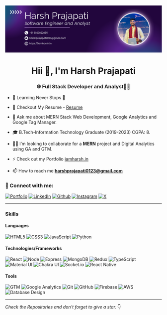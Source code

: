 ![Profile Background](./assets/Profile%20Background.png)

<h1 align="center">Hii 👋, I'm Harsh Prajapati</h1>
<h3 align="center">🌐 Full Stack Developer and Analyst🧑‍💻</h3>

- 🌱 Learning Never Stops 🚀

- 📃 Checkout My Resume - <a href = "https://drive.google.com/drive/folders/14X1zywbbfk8TZzuJqrnm164d4Zy_9HMp?usp=sharing">Resume</a>

- 💬 Ask me about MERN Stack Web Development, Google Analytics and Google Tag Manager.

- 🎓 B.Tech-Information Technology Graduate (2019-2023) CGPA: 8.

- 👨‍💻 I’m looking to collaborate for a **MERN** project and Digital Analytics using GA and GTM.

- ⚡ Check out my Portfolio <a href = "https://iamharsh.in">iamharsh.in</a>

- 📫 How to reach me **harshprajapati0123@gmail.com**

### 🤝 Connect with me:

[![Portfolio](https://img.shields.io/badge/Portfolio-1000?style=for-the-badge&logo=Portfolio&logoColor=white)](https://www.iamharsh.in)
[![LinkedIn](https://img.shields.io/badge/LinkedIn-0077B5?style=for-the-badge&logo=linkedin&logoColor=white)](https://www.linkedin.com/in/harsh-prajapati-developer/)
[![Github](https://img.shields.io/badge/Github-808080?style=for-the-badge&logo=instagram&logoColor=white)](https://github.com/harshprajapati8347)
[![Instagram](https://img.shields.io/badge/Instagram-d62976?style=for-the-badge&logo=instagram&logoColor=white)](https://www.instagram.com/harsh_pr26/)
[![X](https://img.shields.io/badge/X-000?style=for-the-badge&logo=twitter&logoColor=white)](https://twitter.com/Harsh62300719)

---

### Skills

#### Languages

<div align="left">
<img alt="HTML5" src="https://img.shields.io/badge/HTML5-E34F26?style=for-the-badge&logo=html5&logoColor=white"/>
<img alt="CSS3" src="https://img.shields.io/badge/CSS3-1572B6?style=for-the-badge&logo=css3&logoColor=white"/>
<img alt="JavaScript" src="https://img.shields.io/badge/JavaScript-F7DF1E?style=for-the-badge&logo=javascript&logoColor=black"/>
<img alt="Python" src="https://img.shields.io/badge/Python-4584b6?style=for-the-badge&logo=Python&logoColor=white"/>
</div>

#### Technologies/Frameworks

<div align="left">
<img alt="React" src="https://img.shields.io/badge/React-61DAFB?style=for-the-badge&logo=react&logoColor=black"/>
<img alt="Node" src="https://img.shields.io/badge/Node.js-339933?style=for-the-badge&logo=node.js&logoColor=white"/>
<img alt="Express" src="https://img.shields.io/badge/Express-000000?style=for-the-badge&logo=express&logoColor=white"/>
<img alt="MongoDB" src="https://img.shields.io/badge/MongoDB-47A248?style=for-the-badge&logo=mongodb&logoColor=white"/>
<img alt="Redux" src="https://img.shields.io/badge/Redux-593D88?style=for-the-badge&logo=redux&logoColor=white"/>
<img alt="TypeScript" src="https://img.shields.io/badge/TypeScript-3178C6?style=for-the-badge&logo=typescript&logoColor=white"/>
<img alt="Material UI" src="https://img.shields.io/badge/Material_UI-0081CB?style=for-the-badge&logo=material-ui&logoColor=white"/>
<img alt="Chakra UI" src="https://img.shields.io/badge/Chakra_UI-319795?style=for-the-badge&logo=chakra-ui&logoColor=white"/>
<img alt="Socket.io" src="https://img.shields.io/badge/Socket.io-010101?style=for-the-badge&logo=Socket.io&logoColor=white"/>
<img alt="React Native" src="https://img.shields.io/badge/React_Native-61DAFB?style=for-the-badge&logo=react&logoColor=black"/>
</div>

#### Tools

<div align="left">
<img alt="GTM" src="https://img.shields.io/badge/GTM-4584b6?style=for-the-badge&logo=google-tag-manager&logoColor=white"/>
<img alt="Google Analytics" src="https://img.shields.io/badge/GA-E37400?style=for-the-badge&logo=google-analytics&logoColor=white"/>
<img alt="Git" src="https://img.shields.io/badge/Git-F05032?style=for-the-badge&logo=git&logoColor=white"/>
<img alt="GitHub" src="https://img.shields.io/badge/GitHub-181717?style=for-the-badge&logo=github&logoColor=white"/>
<img alt="Firebase" src="https://img.shields.io/badge/Firebase-FFCA28?style=for-the-badge&logo=firebase&logoColor=black"/>
<img alt="AWS" src="https://img.shields.io/badge/AWS-232F3E?style=for-the-badge&logo=amazon-aws&logoColor=white"/>
<img alt="Database Design" src="https://img.shields.io/badge/Database_Design-003545?style=for-the-badge&logo=database&logoColor=white"/>
</div>

---

_Check the Repositories and don't forget to give a star._ 👇
